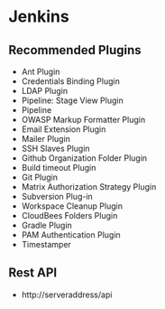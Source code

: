 # Jenkins

## Recommended Plugins

* Ant Plugin
* Credentials Binding Plugin
* LDAP Plugin
* Pipeline: Stage View Plugin
* Pipeline
* OWASP Markup Formatter Plugin
* Email Extension Plugin
* Mailer Plugin
* SSH Slaves Plugin
* Github Organization Folder Plugin
* Build timeout Plugin
* Git Plugin
* Matrix Authorization Strategy Plugin
* Subversion Plug-in
* Workspace Cleanup Plugin
* CloudBees Folders Plugin
* Gradle Plugin
* PAM Authentication Plugin
* Timestamper

## Rest API

* http://serveraddress/api